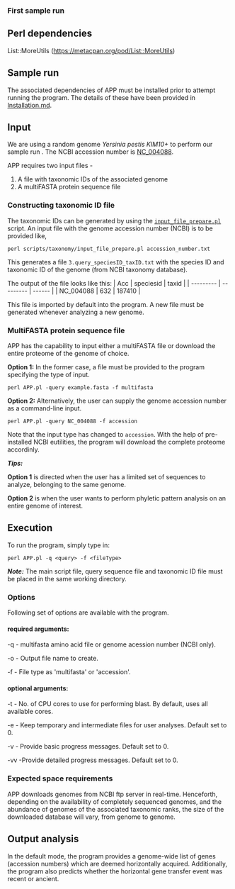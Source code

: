 
### First sample run

## Perl dependencies
 List::MoreUtils (https://metacpan.org/pod/List::MoreUtils)

## Sample run
The associated dependencies of APP must be installed prior to attempt running the program. The details of these have been provided in [Installation.md](https://github.com/sohamsg90/APP-Alieness-by-Phyletic-Pattern/blob/main/docs/Installation.md). 

## Input
We are using a random genome *Yersinia pestis KIM10+* to perform our sample run . The NCBI accession number is  [NC_004088](https://www.ncbi.nlm.nih.gov/nuccore/NC_004088.1/).

APP requires two input files - 
1. A file with taxonomic IDs of the associated genome
2. A multiFASTA protein sequence file

### Constructing taxonomic ID file

The taxonomic IDs can be generated by using the [`input_file_prepare.pl`](https://github.com/sohamsg90/APP-Alienness-by-Phyletic-Pattern/blob/main/scripts/taxonomy/input_file_prepare.pl) script. An input file with the genome accession number (NCBI) is to be provided like,

`perl scripts/taxonomy/input_file_prepare.pl accession_number.txt`

This generates a file `3.query_speciesID_taxID.txt` with the species ID and taxonomic ID of the genome (from NCBI taxonomy database).

The output of the file looks like this:
| Acc       | speciesid | taxid  |
| --------- | --------- | ------ |
| NC_004088 | 632       | 187410 |

This file is imported by default into the program. A new file must be generated whenever analyzing a new genome.

### MultiFASTA protein sequence file
APP has the capability to input either a multiFASTA file or download the entire proteome of the genome of choice. 

**Option 1:**
In the former case, a file must be provided to the program specifying the type of input.

 `perl APP.pl -query example.fasta -f multifasta`

**Option 2:**
Alternatively, the user can supply the genome accession number as a command-line input.

`perl APP.pl -query NC_004088 -f accession`

Note that the input type has changed to `accession`. With the help of pre-installed NCBI eutilities, the program  will download the complete proteome accordinly.

***Tips:***

**Option 1** is directed when the user has a limited set of sequences to analyze, belonging to the same genome.

**Option 2** is when the user wants to perform phyletic pattern analysis on an entire genome of interest.

## Execution
To run the program, simply type in:

`perl APP.pl -q <query> -f <fileType>`

***Note:*** The main script file, query sequence file and taxonomic ID file must be placed in the same working directory.

### Options

Following set of options are available with the program.

#### required arguments:
-q - multifasta amino acid file or genome acession number (NCBI only).

-o - Output file name to create.

-f - File type as 'multifasta' or 'accession'.

#### optional arguments:

-t - No. of CPU cores to use for performing blast. By default, uses all available cores.

-e - Keep temporary and intermediate files for user analyses. Default set to 0.

-v - Provide basic progress messages. Default set to 0.

-vv -Provide detailed progress messages. Default set to 0.

### Expected space requirements

APP downloads genomes from NCBI ftp server in real-time. Henceforth, depending on the availability of completely sequenced genomes, and the abundance of genomes of the associated taxonomic ranks, the size of the downloaded database will vary, from genome to genome.


## Output analysis
In the default mode, the program provides a genome-wide list of genes (accession numbers) which are deemed horizontally acquired. Additionally, the program also predicts whether the horizontal gene transfer event was recent or ancient.










